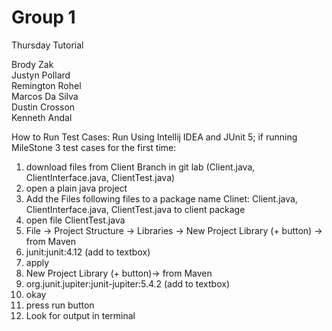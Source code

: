 # Group 1

Thursday Tutorial

Brody Zak  
Justyn Pollard  
Remington Rohel  
Marcos Da Silva  
Dustin Crosson  
Kenneth Andal 

How to Run Test Cases:
Run Using Intellij IDEA and JUnit 5;
if running MileStone 3 test cases for the first time:
1. download files from Client Branch in git lab (Client.java, ClientInterface.java, ClientTest.java)
2. open a plain java project
3. Add the Files following files to a package name Clinet: Client.java, ClientInterface.java, ClientTest.java to client package
4. open file ClientTest.java
5. File -> Project Structure -> Libraries -> New Project Library (+ button) -> from Maven
6. junit:junit:4.12 (add to textbox)
7. apply
8. New Project Library (+ button)-> from Maven
9. org.junit.jupiter:junit-jupiter:5.4.2 (add to textbox)
10. okay
11. press run button
12. Look for output in terminal
